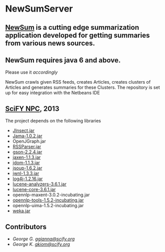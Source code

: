 NewSumServer
=
[NewSum](http://www.scify.gr/site/en/our-projects/completed-projects/newsum-menu-en) is a cutting edge summarization application developed for getting summaries from various news sources.
-
NewSum requires java 6 and above.
-

Please use it *accordingly*


NewSum crawls given RSS feeds, creates Articles, creates clusters of Articles and generates summaries for these Clusters.
The repository is set up for easy integration with the Netbeans IDE

[SciFY NPC](http://www.scify.org), 2013
-

The project depends on the following libraries

- [JInsect.jar](http://sourceforge.net/projects/jinsect/)
- [Jama-1.0.2.jar](http://math.nist.gov/javanumerics/jama/)
- OpenJGraph.jar
- [RSSParser.jar](http://commons.apache.org/dormant/feedparser/source-repository.html)
- [gson-2.2.4.jar](http://code.google.com/p/google-gson/)
- [jaxen-1.1.3.jar](http://jaxen.codehaus.org/)
- [jdom-1.1.3.jar](http://www.jdom.org/index.html)
- [jsoup-1.6.2.jar](http://jsoup.org/)
- [jwnl-1.3.3.jar](http://sourceforge.net/projects/jwordnet/)
- [log4j-1.2.16.jar](http://logging.apache.org/log4j/1.2/)
- [lucene-analyzers-3.6.1.jar](http://lucene.apache.org/core/)
- [lucene-core-3.6.1.jar](http://lucene.apache.org/core/)
- opennlp-maxent-3.0.2-incubating.jar
- [opennlp-tools-1.5.2-incubating.jar](http://opennlp.apache.org/index.html)
- opennlp-uima-1.5.2-incubating.jar 
- [weka.jar](http://sourceforge.net/projects/weka/)


Contributors
-
- *George G. <ggianna@scify.org>*
- *George K. <gkiom@scify.org>*
